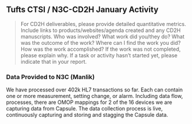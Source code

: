 ## Tufts CTSI / N3C-CD2H January Activity

> For CD2H deliverables, please provide detailed quantitative metrics.
> Include links to products/websites/agenda created and any CD2H manuscripts.
> Who was involved? What work did you/they do? What was the outcome of the work?
> Where can I find the work you did? How was the work accomplished?
> If the work was not completed, please explain why.
> If a task or activity hasn’t started yet, please indicate that in your report.

### Data Provided to N3C (Manlik)

We have processed over 402k HL7 transactions so far. Each can contain one or more measurement, setting change, or alarm.
Including data flow, processes, there are OMOP mappings for 2 of the 16 devices we are capturing data from Capsule. 
The data collection process is live, continuously capturing and storing and stagging the Capsule data.
